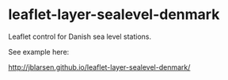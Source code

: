 # leaflet-layer-sealevel-denmark
Leaflet control for Danish sea level stations.

See example here:

http://jblarsen.github.io/leaflet-layer-sealevel-denmark/


